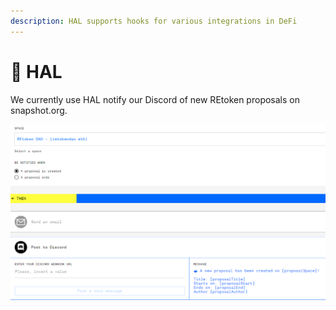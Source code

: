 ```yaml
---
description: HAL supports hooks for various integrations in DeFi
---
```


# 🤖 HAL

We currently use HAL notify our Discord of new REtoken proposals on snapshot.org.

![](../../.gitbook/assets/image.png)
